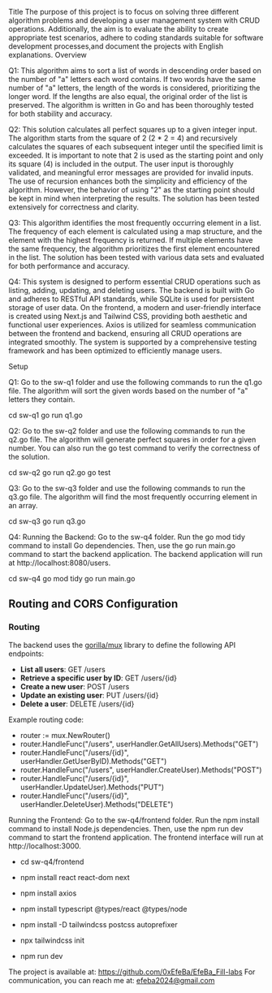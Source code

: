 Title
The purpose of this project is to focus on solving three different algorithm problems and developing a user management system with CRUD operations. 
Additionally, the aim is to evaluate the ability to create appropriate test scenarios, adhere to coding standards suitable for software development processes,and document the projects with English explanations.
Overview

Q1: 
This algorithm aims to sort a list of words in descending order based on the number of "a" letters each word contains. 
If two words have the same number of "a" letters, the length of the words is considered, prioritizing the longer word. 
If the lengths are also equal, the original order of the list is preserved. The algorithm is written in Go and has been thoroughly tested for both stability and accuracy.

Q2:
This solution calculates all perfect squares up to a given integer input. 
The algorithm starts from the square of 2 (2 * 2 = 4) and recursively calculates the squares of each subsequent integer until the specified limit is exceeded. 
It is important to note that 2 is used as the starting point and only its square (4) is included in the output. 
The user input is thoroughly validated, and meaningful error messages are provided for invalid inputs. 
The use of recursion enhances both the simplicity and efficiency of the algorithm. 
However, the behavior of using "2" as the starting point should be kept in mind when interpreting the results. The solution has been tested extensively for correctness and clarity.

Q3:
This algorithm identifies the most frequently occurring element in a list. 
The frequency of each element is calculated using a map structure, and the element with the highest frequency is returned. 
If multiple elements have the same frequency, the algorithm prioritizes the first element encountered in the list. 
The solution has been tested with various data sets and evaluated for both performance and accuracy.

Q4:
This system is designed to perform essential CRUD operations such as listing, adding, updating, and deleting users. 
The backend is built with Go and adheres to RESTful API standards, while SQLite is used for persistent storage of user data. 
On the frontend, a modern and user-friendly interface is created using Next.js and Tailwind CSS, providing both aesthetic and functional user experiences. 
Axios is utilized for seamless communication between the frontend and backend, ensuring all CRUD operations are integrated smoothly. 
The system is supported by a comprehensive testing framework and has been optimized to efficiently manage users.

Setup

Q1:
Go to the sw-q1 folder and use the following commands to run the q1.go file. 
The algorithm will sort the given words based on the number of "a" letters they contain.

cd sw-q1
go run q1.go

Q2:
Go to the sw-q2 folder and use the following commands to run the q2.go file. 
The algorithm will generate perfect squares in order for a given number. 
You can also run the go test command to verify the correctness of the solution.

cd sw-q2
go run q2.go
go test

Q3:
Go to the sw-q3 folder and use the following commands to run the q3.go file. 
The algorithm will find the most frequently occurring element in an array.

cd sw-q3
go run q3.go

Q4:
Running the Backend:
Go to the sw-q4 folder. Run the go mod tidy command to install Go dependencies. 
Then, use the go run main.go command to start the backend application. 
The backend application will run at http://localhost:8080/users.


cd sw-q4
go mod tidy
go run main.go

## Routing and CORS Configuration

### Routing
The backend uses the [gorilla/mux](https://github.com/gorilla/mux) library to define the following API endpoints:

- **List all users**: GET /users
- **Retrieve a specific user by ID**: GET /users/{id}
- **Create a new user**: POST /users
- **Update an existing user**: PUT /users/{id}
- **Delete a user**: DELETE /users/{id}

Example routing code:


- router := mux.NewRouter()
- router.HandleFunc("/users", userHandler.GetAllUsers).Methods("GET")
- router.HandleFunc("/users/{id}", userHandler.GetUserByID).Methods("GET")
- router.HandleFunc("/users", userHandler.CreateUser).Methods("POST")
- router.HandleFunc("/users/{id}", userHandler.UpdateUser).Methods("PUT")
- router.HandleFunc("/users/{id}", userHandler.DeleteUser).Methods("DELETE")


Running the Frontend:
Go to the sw-q4/frontend folder. Run the npm install command to install Node.js dependencies. 
Then, use the npm run dev command to start the frontend application. 
The frontend interface will run at http://localhost:3000.

- cd sw-q4/frontend
- npm install react react-dom next
- npm install axios
- npm install typescript @types/react @types/node
- npm install -D tailwindcss postcss autoprefixer
- npx tailwindcss init

- npm run dev



The project is available at: https://github.com/0xEfeBa/EfeBa_Fill-labs
For communication, you can reach me at: efeba2024@gmail.com






